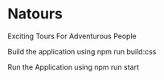 # Natours
Exciting Tours For Adventurous People

Build the application using npm run build:css

Run the Application using npm run start

